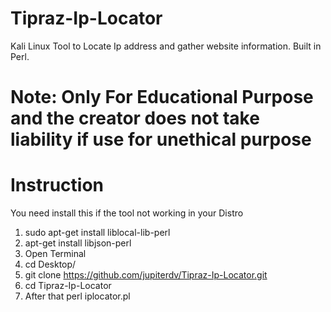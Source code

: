 # Tipraz-Ip-Locator
Kali Linux Tool to Locate Ip address and gather website information. Built in Perl.

# Note: Only For Educational Purpose and the creator does not take liability if use for unethical purpose
# Instruction
You need install this if the tool not working in your Distro 
1. sudo apt-get install liblocal-lib-perl 
2. apt-get install libjson-perl 
3. Open Terminal
4. cd Desktop/
5. git clone https://github.com/jupiterdv/Tipraz-Ip-Locator.git
6. cd Tipraz-Ip-Locator
7. After that perl iplocator.pl
